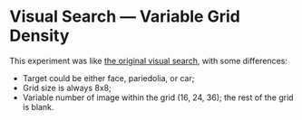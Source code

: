 # Visual Search &mdash; Variable Grid Density

This experiment was like [the original visual search](../visual-search/), with some differences:
  - Target could be either face, pariedolia, or car;
  - Grid size is always 8x8;
  - Variable number of image within the grid (16, 24, 36); the rest of the grid is blank.

